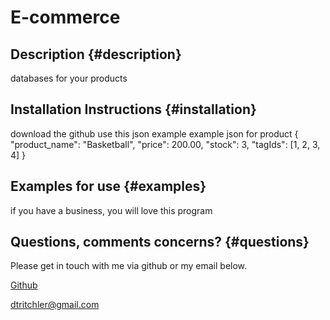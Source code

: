 # E-commerce

## Description {#description}

databases for your products

## Installation Instructions {#installation}

download the github use this json example
example json for product
{
      "product_name": "Basketball",
      "price": 200.00,
      "stock": 3,
      "tagIds": [1, 2, 3, 4]
    }

## Examples for use {#examples}
if you have a business, you will love this program




## Questions, comments concerns? {#questions}

Please get in touch with me via github or my email below.

[Github](https://www.github.com/DianeTritchler)

dtritchler@gmail.com
